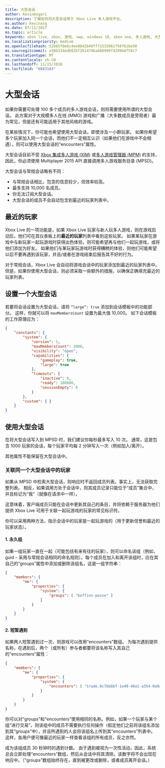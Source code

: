 ```yaml
---
title: 大型会话
author: KevinAsgari
description: 了解如何将大型会话用于 Xbox Live 多人游戏平台。
ms.author: kevinasg
ms.date: 07/11/2017
ms.topic: article
keywords: xbox live, xbox, 游戏, uwp, windows 10, xbox one, 多人游戏, 大型会话, 最近的玩家
ms.localizationpriority: medium
ms.openlocfilehash: 52b65f0e6c4ee8642b49ff71533961f50761be98
ms.sourcegitcommit: e38b334edb82bf2b1474ba686990f4299b8f59c7
ms.translationtype: MT
ms.contentlocale: zh-CN
ms.lasthandoff: 11/15/2018
ms.locfileid: "6843183"
---
```

# <a name="large-sessions"></a>大型会话

如果你需要可处理 100 多个成员的多人游戏会话，则将需要使用所谓的大型会话。 此方案对于大规模多人在线 (MMO) 游戏和广播（大多数成员是旁观者）最为常见，但是还有可能适用于其他风格的游戏。

在某些情况下，你可能也希望使用大型会话，即使涉及一小群玩家。 如果你希望多个玩家加入同一个会话，而他们不一定相互认识（如果他们在游戏中不会相遇），则可以使用大型会话的“encounters”属性。

大型会话目前不受 [Xbox 集成多人游戏 (XIM)](../xbox-integrated-multiplayer.md) 或[多人游戏管理器 (MPM)](../multiplayer-manager.md) 的支持，因此，你必须使用 Multiplayer 2015 API 直接调用多人游戏服务目录 (MPSD)。

大型会话与常规会话略有不同：

* 与常规会话相比，包含的信息较少，但效率较高。
* 最多支持 10,000 名成员。
* 你无法订阅大型会话。
* 大型会话的成员不会自动包含到最近的玩家列表中。

## <a name="recent-players"></a>最近的玩家

Xbox Live 的一项功能是，如果 Xbox Live 玩家与新人玩多人游戏，则在游戏启动后，他们可在其仪表板上的**最近的玩家**列表中看到这些玩家。 如果某玩家在游戏中与新玩家一起玩游戏时获得出色体验，则可能希望再与他们一起玩游戏，或将他们添加为好友。 如果他们与某玩家玩游戏时获得糟糕的体验，则他们可能希望以后不要再遇到该玩家，并且/或者在游戏结束后报告其不好的行为。

对于常规会话，Xbox Live 会自动将游戏会话中的玩家添加到最近的玩家列表中。 但是，如果你使用大型会话，则必须采取一些额外的措施，以确保正确填充最近的玩家列表。

## <a name="set-up-a-large-session"></a>设置一个大型会话

若要将会话设置为大型会话，请将 `“large”: true` 添加到会话模板中的功能部分。 这样，你就可以将 `maxMembersCount` 设置为最大值 10,000。 如下会话模板的工作原理应为：

```json
{
    "constants": {
        "system": {
            "version": 1,
            "maxMembersCount": 2000,
            "visibility": "open",
            "capabilities": {
                "gameplay": true,
                "large": true
            },
            "timeouts": {
                "inactive": 0,
                "ready": 180000,
                "sessionEmpty": 0
            }
        },
        "custom": { }
    }
}
```

## <a name="working-with-large-sessions"></a>使用大型会话

在将大型会话写入到 MPSD 时，我们建议你每秒最多写入 10 次。 通常，这是包含 1000 玩家的会话，每个玩家平均每 2 分钟写入一次（例如加入/离开）。

其他属性不能保留在大型会话中。

### <a name="associating-players-from-the-same-large-session"></a>关联同一个大型会话中的玩家

如果从 MPSD 中检索大型会话，则响应时不返回成员列表。事实上，无法获取完整列表。 相反，如果调用方处于会话中，则其成员记录只能位于“成员”集合中，并且标记为“我”（就像在请求中一样）。

这意味着，客户端成员只能在会话中更新其自己的条目，并将依赖于服务器为他们提供 Xbox Live 可用于关联一起玩游戏的玩家的常见标识符。

你可以采用两种方法，指示会话中的玩家是一起玩游戏的（用于更新信誉和最近的玩家状态）。

#### <a name="1-persistent-groups"></a>1. 永久组

如果一组玩家一直在一起（可能包括有来有往的玩家），则可以命名该组（例如，guid – 采用与常规会话相同的命名规则）。每个成员在加入和离开该组时，应在其自己的“groups”属性中添加或删除该组名，这是一组字符串：

```json
{
    "members": {
        "me": {
            "properties": {
                "system": {
                    "groups": [ "boffins-posse" ]
                }
            }
        }
    }
}
```

#### <a name="2-brief-encounters"></a>2. 短暂遇到

如果两人短暂遇到过一次，则游戏可以改用“encounters”数组。 为每次遇到提供名称，在遇到后，两个（或所有）参与者都要将该名称写入其自己的“encounters”属性：

```json
{
    "members": {
        "me": {
            "properties": {
                "system": {
                    "encounters": [ "trade.0c7bbbbf-1e49-40a1-a354-0a9a9e23d26a" ]
                }
            }
        }
    }
}
```

你可以对“groups”和“encounters”使用相同的名称。例如，如果一个玩家与某个组“进行交易”，则该组中的成员不需要执行任何操作（假定他们之前将该组名添加到其“groups”中），并且所遇到的人会将该组名上传到其“encounters”列表中。 这样，各用户便可像最近的玩家一样查看该组的所有成员，反之亦然。

成为该组成员 30 秒钟时的遇到计数。 由于遇到被视为一次性活动，因此，系统总会立即处理“encounters”数组，然后从会话中将其清除。该数字将不会出现在响应中。（“groups”数组始终存在，直到被更改或删除，或者成员离开会话。）
